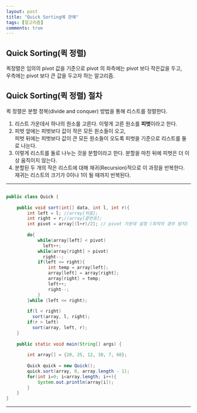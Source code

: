 ```yaml
---
layout: post
title: "Quick Sorting에 관해"
tags: [알고리즘]
comments: true
---
```


## Quick Sorting(퀵 정렬)
퀵정렬은 임의의 pivot 값을 기준으로 pivot 의 좌측에는 pivot 보다 작은값을 두고,<br>
우측에는 pivot 보다 큰 값을 두고자 하는 알고리즘.<br>

## Quick Sorting(퀵 정렬) 절차
퀵 정렬은 분할 정복(divide and conquer) 방법을 통해 리스트를 정렬한다. <br>

<ol><li>리스트 가운데서 하나의 원소를 고른다. 이렇게 고른 원소를 <strong>피벗</strong>이라고 한다.</li>
<li> 피벗 앞에는 피벗보다 값이 작은 모든 원소들이 오고,<br> 피벗 뒤에는 피벗보다 값이 큰 모든 원소들이 오도록 피벗을 기준으로 리스트를 둘로 나눈다.<br>  </li>
<li>이렇게 리스트를 둘로 나누는 것을 분할이라고 한다. 분할을 마친 뒤에 피벗은 더 이상 움직이지 않는다.<br>
<li>분할된 두 개의 작은 리스트에 대해 재귀(Recursion)적으로 이 과정을 반복한다.<br> 재귀는 리스트의 크기가 0이나 1이 될 때까지 반복된다.</li></ol>

 


---

```java

public class Quick {
    
    public void sort(int[] data, int l, int r){
        int left = l; //array[처음];
        int right = r;//array[끝번호];
        int pivot = array[(l+r)/2]; // pivot 가운데 설정 (최악의 경우 방지)
        
        do{
            while(array[left] < pivot) 
              left++;
            while(array[right] > pivot) 
              right--;
            if(left <= right){    
                int temp = array[left];
                array[left] = array[right];
                array[right] = temp;
                left++;
                right--;
            }
        }while (left <= right);
        
        if(l < right) 
          sort(array, l, right);
        if(r > left) 
          sort(array, left, r);
    }
    
    public static void main(String[] args) {
        
        int array[] = {20, 25, 12, 38, 7, 60};
        
        Quick quick = new Quick();
        quick.sort(array, 0, array.length - 1);
        for(int i=0; i<array.length; i++){
            System.out.println(array[i]);
        }
    }
}


```

---
